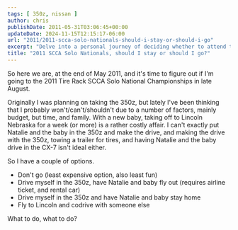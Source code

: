 ```yaml
---
tags: [ 350z, nissan ]
author: chris
publishDate: 2011-05-31T03:06:45+00:00
updateDate: 2024-11-15T12:15:17-06:00
url: "2011/2011-scca-solo-nationals-should-i-stay-or-should-i-go"
excerpt: "Delve into a personal journey of deciding whether to attend the 2011 Tire Rack SCCA Solo National Championships amidst budget and family consideration..."
title: "2011 SCCA Solo Nationals, should I stay or should I go?"
---
```


So here we are, at the end of May 2011, and it's time to figure out if I'm going to the 2011 Tire Rack SCCA Solo National Championships in late August.

Originally I was planning on taking the 350z, but lately I've been thinking that I probably won't/can't/shouldn't due to a number of factors, mainly budget, but time, and family. With a new baby, taking off to Lincoln Nebraska for a week (or more) is a rather costly affair. I can't exactly put Natalie and the baby in the 350z and make the drive, and making the drive with the 350z, towing a trailer for tires, and having Natalie and the baby drive in the CX-7 isn't ideal either.

So I have a couple of options. 
- Don't go (least expensive option, also least fun)
- Drive myself in the 350z, have Natalie and baby fly out (requires airline ticket, and rental car)
- Drive myself in the 350z and have Natalie and baby stay home
- Fly to Lincoln and codrive with someone else

What to do, what to do?
